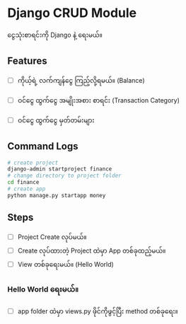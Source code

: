 # Django CRUD Module

ငွေသုံးစာရင်းကို Django နဲ့ ရေးမယ်။

## Features

- [ ] ကိုယ့်ရဲ့ လက်ကျန်ငွေ ကြည့်လို့ရမယ်။ (Balance)
- [ ] ဝင်ငွေ ထွက်ငွေ အမျိုးအစား စာရင်း (Transaction Category)
- [ ] ဝင်ငွေ ထွက်ငွေ မှတ်တမ်းများ


## Command Logs
```bash
# create project
django-admin startproject finance
# change directory to project folder
cd finance
# create app
python manage.py startapp money
```


## Steps

- [ ] Project Create လုပ်မယ်။
- [ ] Create လုပ်ထားတဲ့ Project ထဲမှာ App တစ်ခုထည့်မယ်။
- [ ] View တစ်ခုရေးမယ်။​ (Hello World)

### Hello World ရေးမယ်။

- [ ] app folder ထဲမှာ views.py ဖိုင်ကိုဖွင့်ပြီး method တစ်ခုရေး။

```python

```
